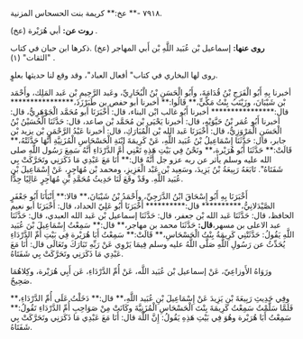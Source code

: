 ٧٩١٨ -** عخ:** كريمة بنت الحسحاس المزنية.

**روت عن:** أبي هُرَيْرة (عخ) .

**روى عنها:** إسماعيل بْن عُبَيد اللَّهِ بْن أَبي المهاجر (عخ) .ذكرها ابن حبان في كتاب "الثقات" (١) .

روى لها البخاري في كتاب" أفعال العباد"، وقد وقع لنا حديثها بعلوٍ.

أخبرنا بِهِ أَبُو الْفَرَجِ بْنُ قُدَامَةَ، وأَبُو الْحَسَنِ بْنُ الْبُخَارِيِّ، وعَبد الرَّحِيمِ بْن عَبد المَلِك، وأَحْمَد بْن شَيْبَانَ، وزَيْنَبُ بِنْتُ مَكِّيٍّ،** قَالُوا:** أخبرنا أبو حفص بن طَبَرْزَذَ،**************** قال:**************** أخبرنا أَبُو غالب ابْن البناء، قال: أَخْبَرَنَا أبو مُحَمَّد الْجَوْهَرِيُّ، قال: أخبرنا أَبُو عُمَر بْنُ حَيَّوَيْهِ، قال: أخبرنا يَحْيَى بْن مُحَمَّد بْن صاعد، قال: حَدَّثَنَا الْحُسَيْنُ بْنُ الْحَسَنِ الْمَرْوَزِيُّ، قال: أَخْبَرَنَا عَبد الله بْن الْمُبَارَكِ، قال: أخبرنا عَبْدُ الرَّحْمَنِ بْن يزيد بْن جابر، قال: حَدَّثَنَا إِسْمَاعِيلُ بْنُ عُبَيد اللَّهِ، عَنْ كَرِيمَةَ ابْنَةِ الْحَسْحَاسِ الْمُزَنِيَّةِ أَنَّهَا حَدَّثَتْهُ،** قَالَتْ:** حَدَّثَنَا أَبُو هُرَيْرة،** ونَحْنُ فِي بَيْتِ هَذِهِ تَعْنِي أُمَّ الدَّرْدَاءِ أَنَّهُ سَمِعَ رَسُول اللَّهِ صلى الله عليه وسلم يأثر عن ربه عزو جل أَنَّهُ قال:** أَنَا مَعَ عَبْدِي مَا ذَكَرَنِي وتَحَرَّكَتْ بِي شَفَتَاهُ". تَابَعَهُ رَبِيعَةُ بْنُ يَزِيدَ، وسَعِيد بْن عَبْد الْعَزِيزِ، ومحمد بْن مُهَاجِرٍ، عَنْ إِسْمَاعِيلَ بْنِ عُبَيد اللَّهِ. وقَدْ وقَعَ لَنَا حَدِيثُ مُحَمَّدِ بْنِ مُهَاجِرٍ عَالِيًا جِدًّا.

أَخْبَرَنَا بِهِ أَبُو إِسْحَاقَ ابْنُ الدَّرَجِيِّ، وأَحْمَدُ بْنُ شَيْبَانَ،** قالا:** أَنْبَأَنَا أَبُو جَعْفَرٍ الصَّيْدَلانِيُّ،********** قال:********** أَخْبَرَنَا أَبُو عَلِيّ الحداد، قال: أَخْبَرَنَا أبو نعيم الحافظ، قال: حَدَّثَنَا عَبد الله بْن جعفر، قال: حَدَّثَنَا إسماعيل بْن عَبد الله العبدي، قال: حَدَّثَنَا عبد الاعلى بن مسهر،**قال:** حَدَّثَنَا محمد بن مهاجر،** قال:** سَمِعْتُ إِسْمَاعِيلَ بْنَ عُبَيد اللَّهِ يَقُولُ: حَدَّثَتْنِي كَرِيمَةُ بِنْتُ الْحَسْحَاسِ،** قَالَتْ:** سَمِعْتُ أَبَا هُرَيْرة فِي بَيْتِ أُمِّ الدَّرْدَاءِ يُحَدِّثُ عن رَسُولِ اللَّهِ صَلَّى اللَّهُ عليه وسلم فِيمَا يَرْوِي عَنْ رَبِّهِ تَبَارَكَ وتَعَالَى قال: أَنَا مَعَ عَبْدِي مَا ذَكَرَنِي وتَحَرَّكَتْ بِي شَفَتَاهُ.

ورَوَاهُ الأَوزاعِيّ، عَنْ إسماعيل بْن عُبَيد اللَّه، عَنْ أُمِّ الدَّرْدَاءِ، عَن أَبِي هُرَيْرة، وكِلاهُمَا صَحِيحٌ.

وفِي حَدِيثِ رَبِيعَةَ بْنِ يَزِيدَ عَنْ إِسْمَاعِيلَ بْنِ عُبَيد اللَّهِ،** قال:** دَخَلْتُ عَلَى أُمِّ الدَّرْدَاءِ،** فَلَمَّا سَلَّمْتُ سَمِعْتُ كَرِيمَةَ بِنْتَ الْحَسْحَاسِ الْمُزَنِيَّةَ وكَانَتْ مِنْ صَوَاحِبِ أُمِّ الدَّرْدَاءِ تَقُولُ:** سَمِعْتُ أَبَا هُرَيْرة وهُوَ فِي بَيْتِ هَذِهِ يَقُولُ: إِنَّ اللَّهَ قال: أَنَا مَعَ عَبْدِي مَا ذَكَرَنِي وتَحَرَّكَتْ بِي شَفَتَاهُ.